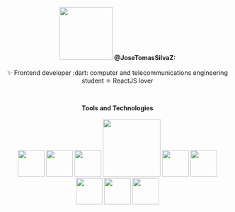 <p align="center">
 <img src='https://media3.giphy.com/media/VbnUQpnihPSIgIXuZv/giphy.gif' width='120px'/>
<b>@JoseTomasSilvaZ:</b>
 <br>
 <br>
 ✨ Frontend developer :dart: computer and telecommunications engineering student ⚛️ ReactJS lover
</p>

<br>

<p align="center">
 <b>Tools and Technologies</b>
 <br>
 <br>
 <img width="60px" src="https://cdn4.iconfinder.com/data/icons/logos-3/600/React.js_logo-512.png" />

 <img width="60px" src="https://www.freepnglogos.com/uploads/photoshop-png-logo/photoshop-cc-icon-png-logo-2.png"/>
 <img width="60px" src="https://upload.wikimedia.org/wikipedia/commons/6/6a/JavaScript-logo.png"/>
 <img width="130px" src="https://allprowebdesigns.com/blog/wp-content/uploads/2019/01/1lJ32Bl-lHWmNMUSiSq17gQ-792x445.png"/>
 <img width="60px" src="https://seeklogo.com/images/G/git-bash-logo-B6475E8359-seeklogo.com.png"/>
 <img width="60px" src="https://upload.wikimedia.org/wikipedia/commons/thumb/2/2d/Visual_Studio_Code_1.18_icon.svg/1028px-Visual_Studio_Code_1.18_icon.svg.png" />
 <img width="60px" src="https://user-images.githubusercontent.com/58149194/196567360-08f454ea-f0c6-433f-bd9b-5922105f9fe7.png" />
 <img width="60px" src="https://upload.wikimedia.org/wikipedia/commons/thumb/b/b2/Bootstrap_logo.svg/512px-Bootstrap_logo.svg.png" />
 <img width="60px" src="https://cdn-icons-png.flaticon.com/512/5968/5968705.png" />

 
 <br>
 <br>
 
